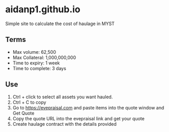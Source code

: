 # aidanp1.github.io
Simple site to calculate the cost of haulage in MYST

## Terms
- Max volume: 62,500
- Max Collateral: 1,000,000,000
- Time to expiry: 1 week
- Time to complete: 3 days

## Use
1. Ctrl + click to select all assets you want hauled.
2. Ctrl + C to copy
3. Go to https://evepraisal.com and paste items into the quote window and Get Quote
4. Copy the quote URL into the evepraisal link and get your quote
5. Create haulage contract with the details provided
